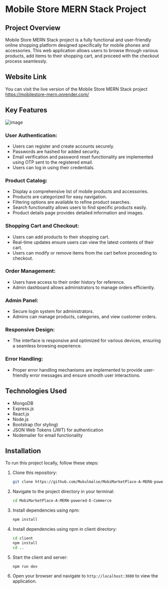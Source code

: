 # Mobile Store MERN Stack Project

## Project Overview
Mobile Store MERN Stack project is a fully functional and user-friendly online shopping platform designed specifically for mobile phones and accessories. This web application allows users to browse through various products, add items to their shopping cart, and proceed with the checkout process seamlessly.

## Website Link
You can visit the live version of the Mobile Store MERN Stack project https://mobilestore-mern.onrender.com/

## Key Features
![image](https://github.com/Mukulmalse/MobiMarketPlace-A-MERN-powered-E-Commerce/assets/139046353/4a30e187-eb87-48ad-9c56-b214157c4728)


### User Authentication:
- Users can register and create accounts securely.
- Passwords are hashed for added security.
- Email verification and password reset functionality are implemented using OTP sent to the registered email.
- Users can log in using their credentials.

### Product Catalog:
- Display a comprehensive list of mobile products and accessories.
- Products are categorized for easy navigation.
- Filtering options are available to refine product searches.
- Search functionality allows users to find specific products easily.
- Product details page provides detailed information and images.

### Shopping Cart and Checkout:
- Users can add products to their shopping cart.
- Real-time updates ensure users can view the latest contents of their cart.
- Users can modify or remove items from the cart before proceeding to checkout.

### Order Management:
- Users have access to their order history for reference.
- Admin dashboard allows administrators to manage orders efficiently.

### Admin Panel:
- Secure login system for administrators.
- Admins can manage products, categories, and view customer orders.

### Responsive Design:
- The interface is responsive and optimized for various devices, ensuring a seamless browsing experience.

### Error Handling:
- Proper error handling mechanisms are implemented to provide user-friendly error messages and ensure smooth user interactions.

## Technologies Used
- MongoDB
- Express.js
- React.js
- Node.js
- Bootstrap (for styling)
- JSON Web Tokens (JWT) for authentication
- Nodemailer for email functionality

## Installation
To run this project locally, follow these steps:
1. Clone this repository:
    ```bash
    git clone https://github.com/Mukulmalse/MobiMarketPlace-A-MERN-powered-E-Commerce.git
    ```
2. Navigate to the project directory in your terminal:
    ```bash
    cd MobiMarketPlace-A-MERN-powered-E-Commerce
    ```
3. Install dependencies using npm:
    ```bash
    npm install
    ```
4. Install dependencies using npm in client directory:
    ```bash
    cd client
    npm install
    cd ..
    ```
5. Start the client and server:
    ```bash
    npm run dev
    ```
6. Open your browser and navigate to `http://localhost:3000` to view the application.



